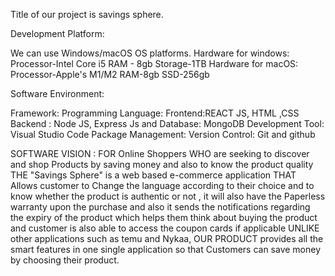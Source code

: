 Title of our project is savings sphere.

Development Platform:

We can use Windows/macOS OS platforms. Hardware for windows: Processor-Intel Core i5 RAM - 8gb Storage-1TB Hardware for macOS: Processor-Apple's M1/M2 RAM-8gb SSD-256gb

Software Environment:

Framework: 
Programming Language: 
Frontend:REACT JS, HTML ,CSS
Backend : Node JS, Express Js and Database: MongoDB
Development Tool: Visual Studio Code Package Management: Version Control: Git and github

SOFTWARE VISION :  FOR Online Shoppers WHO are seeking to discover and shop Products by saving money and also to know the product quality THE "Savings Sphere" is a web based e-commerce application THAT Allows customer to Change the language according to their choice and to know whether the product is authentic or not , it will also have the Paperless warranty upon the purchase and also it sends the notifications regarding the expiry of the product which helps them think about buying the product and customer is also able to access the coupon cards if applicable UNLIKE other applications such as temu and Nykaa, OUR PRODUCT provides all the smart features in one single application so that Customers can save money by choosing their product.
